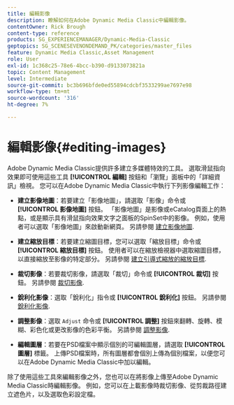 ```yaml
---
title: 編輯影像
description: 瞭解如何在Adobe Dynamic Media Classic中編輯影像。
contentOwner: Rick Brough
content-type: reference
products: SG_EXPERIENCEMANAGER/Dynamic-Media-Classic
geptopics: SG_SCENESEVENONDEMAND_PK/categories/master_files
feature: Dynamic Media Classic,Asset Management
role: User
exl-id: 1c368c25-78e6-4bcc-b390-d9133073821a
topic: Content Management
level: Intermediate
source-git-commit: bc3b696bfde0ed55894cdcbf3533299ae7697e98
workflow-type: tm+mt
source-wordcount: '316'
ht-degree: 7%

---
```


# 編輯影像{#editing-images}

Adobe Dynamic Media Classic提供許多建立多媒體特效的工具。 選取滑鼠指向效果即可使用這些工具 **[!UICONTROL 編輯]** 按鈕和「瀏覽」面板中的「詳細資訊」檢視。 您可以在Adobe Dynamic Media Classic中執行下列影像編輯工作：

* **建立影像地圖**：若要建立「影像地圖」，請選取「影像」命令或 **[!UICONTROL 影像地圖]** 按鈕。 「影像地圖」是影像或eCatalog頁面上的熱點，或是顯示具有滑鼠指向效果文字之面板的SpinSet中的影像。 例如，使用者可以選取「影像地圖」來啟動新網頁。 另請參閱 [建立影像地圖](/help/using/creating-image-maps.md).

* **建立縮放目標**：若要建立縮圖目標，您可以選取「縮放目標」命令或 **[!UICONTROL 縮放目標]** 按鈕。 使用者可以在縮放檢視器中選取縮圖目標，以直接縮放至影像的特定部分。 另請參閱 [建立引導式縮放的縮放目標](/help/using/creating-zoom-targets-guided-zoom.md).

* **裁切影像**：若要裁切影像，請選取「裁切」命令或 **[!UICONTROL 裁切]** 按鈕。 另請參閱 [裁切影像](/help/using/cropping-image.md).

* **銳利化影像**：選取「銳利化」指令或 **[!UICONTROL 銳利化]** 按鈕。 另請參閱 [銳利化影像](/help/using/sharpening-image.md).

* **調整影像**：選取 `Adjust` 命令或 **[!UICONTROL 調整]** 按鈕來翻轉、旋轉、模糊、彩色化或更改影像的色彩平衡。 另請參閱 [調整影像](/help/using/adjusting-image.md).

* **編輯圖層**：若要在PSD檔案中顯示個別的可編輯圖層，請選取 **[!UICONTROL 圖層]** 標籤。 上傳PSD檔案時，所有圖層都會個別上傳為個別檔案，以便您可以在Adobe Dynamic Media Classic中加以編輯。

除了使用這些工具來編輯影像之外，您也可以在將影像上傳至Adobe Dynamic Media Classic時編輯影像。 例如，您可以在上載影像時裁切影像、從剪裁路徑建立遮色片，以及選取色彩設定檔。
